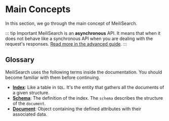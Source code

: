 # Main Concepts

In this section, we go through the main concept of MeiliSearch.

::: tip Important
MeiliSearch is an **asynchronous** API. It means that when it does not behave like a synchronous API when you are dealing with the request's responses. [Read more in the advanced guide](/guides/advanced_guides/asynchronous_updates.md).
:::

## Glossary

MeiliSearch uses the following terms inside the documentation. You should become familiar with them before continuing.

* **[Index](indexes.md)**: Like a table in `SQL`. It's the entity that gathers all the documents of a given structure.
* **[Schema](indexes.md#schema-definition)**: The definition of the index. The `schema` describes the structure of the `document`.
* **[Document](documents.md)**: Object containing the defined attributes with their associated data.
